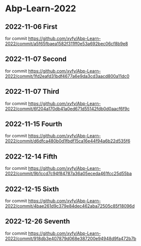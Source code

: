 # Abp-Learn-2022

## 2022-11-06 First

for commit <https://github.com/xyfy/Abp-Learn-2022/commit/a5f65fbaea1582f311ff0e53a692bec06cf8b9e8>

## 2022-11-07 Second

for commit <https://github.com/xyfy/Abp-Learn-2022/commit/1fd2eafd31bdf4677a6e9da3cd3aacd800a11dc0>

## 2022-11-07 Third

for commit <https://github.com/xyfy/Abp-Learn-2022/commit/6f204a170db41a0ed671d55142fdb0d0aacf6f9c>

## 2022-11-15 Fourth

for commit <https://github.com/xyfy/Abp-Learn-2022/commit/d6dfca480b0d1fbdf15ca16e44f94a6b22d535f6>

## 2022-12-14 Fifth

for commit <https://github.com/xyfy/Abp-Learn-2022/commit/9b1ccd7c94f84787a36a05eceda461fcc25d55ba>

## 2022-12-15 Sixth

for commit <https://github.com/xyfy/Abp-Learn-2022/commit/4bae261d9c379e84dec462aba72505c85f18096d>

## 2022-12-26 Seventh

for commit <https://github.com/xyfy/Abp-Learn-2022/commit/918db3e407879d068e387200e94948d9fa472b7b>
